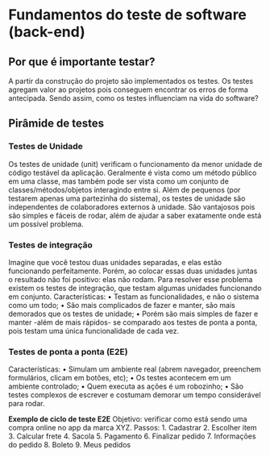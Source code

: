 # Fundamentos do teste de software (back-end)

## Por que é importante testar?
A partir da construção do projeto são implementados os testes. Os testes agregam valor ao projetos pois conseguem encontrar os erros de forma antecipada.
Sendo assim, como os testes influenciam na vida do software?

## Pirâmide de testes
### Testes de Unidade
Os testes de unidade (unit) verificam o funcionamento da menor unidade de código testável da aplicação. Geralmente é vista como um método público em uma classe, mas também pode ser vista como um conjunto de classes/métodos/objetos interagindo entre si.
Além de pequenos (por testarem apenas uma partezinha do sistema), os testes de unidade são independentes de colaboradores externos à unidade. São vantajosos pois são simples e fáceis de rodar, além de ajudar a saber exatamente onde está um possível problema.

### Testes de integração
Imagine que você testou duas unidades separadas, e elas estão funcionando perfeitamente. Porém, ao colocar essas duas unidades juntas o resultado não foi positivo: elas não rodam. Para resolver esse problema existem os testes de integração, que testam algumas unidades funcionando em conjunto.
Características:
	• Testam as funcionalidades, e não o sistema como um todo;
	• São mais complicados de fazer e manter, são mais demorados que os testes de unidade;
	• Porém são mais simples de fazer e manter -além de mais rápidos- se comparado aos testes de ponta a ponta, pois testam uma única funcionalidade de cada vez.


### Testes de ponta a ponta (E2E)
Características:
	• Simulam um ambiente real (abrem navegador, preenchem formulários, clicam em botões, etc);
	• Os testes acontecem em um ambiente controlado;
	• Quem executa as ações é um robozinho;
	• São testes complexos de escrever e costumam demorar um tempo considerável para rodar.

**Exemplo de ciclo de teste E2E** 
Objetivo: verificar como está sendo uma compra online no app da marca XYZ.
Passos:
	1. Cadastrar
	2. Escolher item
	3. Calcular frete
	4. Sacola
	5. Pagamento
	6. Finalizar pedido
	7. Informações do pedido
	8. Boleto
	9. Meus pedidos



